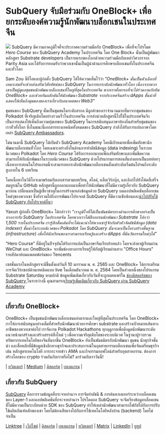 # SubQuery จับมือร่วมกับ OneBlock+ เพื่อยกระดับองค์ความรู้นักพัฒนาบล็อกเชนในประเทศจีน

![](https://miro.medium.com/max/700/1*c1X5h-MEHHwjeqczDKvvCQ.png) SubQuery มีความภาคภูมิใจที่จะประกาศความร่วมมือกับ OneBlock+ เพื่อที่จะโปรโมต _Hero Course_ ของ SubQuery Academy ในประเทศจีน โดย One Block+ นั้นเป็นผู้พัฒนาหลักสูตร Substrate developers เป็นรายแรกของโลกด้วยความร่วมมือกับเหล่าวิศวกรจาก Parity Asia และได้รับการยอมรับว่าพวกเขานั้นเป็นผู้นำด้านการศึกษาบล็อกเชนทั้งในประเทศจีนและทั่วโลก

Sam Zou ซีอีโอและผู้ก่อตั้ง SubQuery ได้ให้ความเห็นไว้ว่า  _"OneBlock+ นั้นเป็นตัวเลือกที่เหมาะสมที่จะช่วยส่งเสริมวิสัยทัศน์ของ SubQuery ในการยกระดับนักพัฒนาทั่วโลก เนื่องจากพวกเขาเป็นผู้ดูแลชุมชนนักพัฒนาบล็อกเชนที่ใหญ่ที่สุดในประเทศจีน พวกเราตั้งตารอที่จะได้ร่วมงานกับทีม OneBlock+ และช่วยกันผลักดันให้นักพัฒนา Substrate จากประเทศจีนสร้าง dApps ชั้นนำที่แสดงให้เห็นถึงมุมมองของเราเกี่ยวกับอนาคตของ Web3”_

ชุมชนของ SubQuery นั้นเป็นชุมชนในระดับสากล มีลูกค้าของเราจำนวนมากที่มาจากชุมชนของ Polkadot ที่เจริญเติบโตอย่างรวดเร็วในประเทศจีน การส่งนำหลักสูตรนี้ไปใช้ในประเทศจีนจึงเป็นการแสดงให้เห็นถึงความทุ่มเทของ SubQuery ในการสนับสนุนภาษาท้องถิ่นสำหรับชุมชนของเราทั่วทั้งโลก ซึ่งในขณะนี้เอกสารทางเทคนิคทั้งหมดของ SubQuery กำลังได้รับการแปลภาษาโดยเหล่า [SubQuery Ambassadors](https://subquery.medium.com/introducing-the-subquery-ambassador-program-aa82613ab804).

ไม่นานมานี้ SubQuery ได้เปิดตัว SubQuery Academy โดยมีเป้าหมายเพื่อเพิ่มทักษะนักพัฒนาบล็อกเชนทั่วโลก โดยเฉพาะอย่างยิ่งในด้านการทำดัชนีข้อมูล (data indexing) ในระบบนิเวศของ Polkadot โดย _Hero Course_ ได้รับการออกแบบเพื่อเสริมทักษะและเพิ่มขีดความสามารถให้กับนักพัฒนาในระบบนิเวศของ SubQuery ด้วยโปรแกรมการสอนที่แบ่งแยกเป็นบทย่อยๆ เนื้อหาการสอนในโปรแกรมนี้จะสามารถยกระดับนักพัฒนาบล็อกเชนตั้งแต่ระดับเริ่มต้นไปจนถึงระดับสูงภายใน 6 บทเรียน

โดยเนื้อหาในวิดีโอจะมาพร้อมกับเอกสารตามบทเรียน, สไลด์, แล็บเวิร์กบุ๊ก, และลิงก์ไปยังโค้ดที่เสร็จสมบูรณ์ใน GitHub หลักสูตรนี้ถูกออกแบบมาเพื่อทำให้นักพัฒนาที่ไม่มีความรู้เกี่ยวกับ SubQuery มาก่อน เปลี่ยนมาเป็นผู้เชี่ยวชาญในการสร้างแหล่งข้อมูลด้วย SubQuery บนแอปพลิเคชันบล็อกเชนใหม่ๆของพวกเขา ซึ่งยังรวมไปถึงการพัฒนาโปรเจกต์ SubQuery ที่มีความซับซ้อนและ[นำไปปรับใช้ SubQuery กับโปรเจกต์อื่นๆ](https://project.subquery.network/)

Yaxun ผู้ก่อตั้ง OneBlock+ ได้กล่าวว่า _“เราภูมิใจที่ได้เป็นพันธมิตรทางด้านการศึกษาอย่างเป็นทางการกับ SubQuery ในประเทศจีน โดยพวกเราได้ฝึกอบรมนักพัฒนา Substrate ไปกว่า 1,500 รายในประเทศจีน เรารู้สึกตื่นเต้นที่จะได้แนะนำให้พวกเขารู้จักกับตัวตัวจัดดัชนีข้อมูล (data indexer) ชั้นนำในระบบนิเวศของ Polkadot โดย SubQuery นั้นจะมาเป็นโครงสร้างพื้นฐาน (infrastructure) เพื่อให้นักเรียนของเราสามารถเรียนรู้และสร้าง dApps ที่มีนวัตกรรมใหม่ๆได้”_

“Hero Course” ที่มีอยู่ในปัจจุบันได้รับการแปลเป็นภาษาจีนเรียบร้อยแล้ว โดยจะส่งหาผู้เรียนผ่าน WeChat และ OneBlock+ จะเพิ่มช่องทางการเรียนรู้ให้กับผู้เรียนผ่านทาง "Office Hours" รายสัปดาห์บนแพลตฟอร์มของ Tencents

เซสชั่นแรกในหลักสูตรจะมีขึ้นตั้งแต่วันที่ 10 มกราคม พ. ศ. 2565 และ OneBlock+ ได้การเตรียมการจัดเวิร์กชอปด้านเทคนิคแบบ live ในเดือนธันวาคม พ. ศ. 2564 โดยเป็นส่วนหนึ่งของโปรแกรม Substrate Saturday ตามปกติ ข้อมูลเพิ่มเติมเกี่ยวกับวันที่จะถูกเผยแพร่ใน [ช่องดิสคอร์ตของ SubQuery ](https://discord.com/invite/78zg8aBSMG) ในระหว่างนี้ คุณสามารถ[เรียนรู้เพิ่มเติมเกี่ยวกับ SubQuery ผ่าน SubQuery Academy](https://subquery.coassemble.com/unlock/dOKZW6O#/)

---

## เกี่ยวกับ OneBlock+

OneBlock+ เป็นชุมชนนักพัฒนาบล็อกเชนแห่งแรกและใหญ่ที่สุดในประเทศจีน โดย OneBlock+ เราให้การสนับสนุนอย่างเต็มที่สำหรับนักพัฒนาด้วยการศึกษา substrate และสร้างเป้าหมายเส้นทางอาชีพของพวกเขาต่อไป เราจัดงาน Polkadot Hackathons ทุกฤดูกาลเพื่อดึงดูดนักพัฒนาระดับแนวหน้ามาสร้างและสร้างสรรค์สิ่งใหม่ ๆ เพื่อความเจริญเติบโตของระบบนิเวศ ในฐานะผู้รวบรวมทรัพยากรเทคโนโลยีของจีนที่มากขึ้น OneBlock+ ยังเป็นพันธมิตรกับนักพัฒนา ชุมชน นักธุรกิจชั้นนำ และสื่อหลักที่มีข้อมูลเชิงลึกทางธุรกิจและประสบการณ์ในอุตสาหกรรมบล็อกเชนเพื่อจัดเตรียมธุรกิจ เช่น หลักสูตรเทคโนโลยี การกระจายข่าว AMA และกิจกรรมออฟไลน์สำหรับอุตสาหกรรม. ต้องการสร้างโลกของ crypto ร่วมกันกับเราหรือไม่? มาร่วมกับเราวันนี้!

|  [ทวิตเตอร์](https://mobile.twitter.com/oneblock_)  |  [Medium](https://medium.com/@OneBlockplus?p=5a6193755f9b) |  [ดิสคอร์ต](https://discord.gg/5aWx6Rch)  |  [เทเลแกรม](https://t.me/oneblock_dev)  |

## เกี่ยวกับ SubQuery

[SubQuery](https://subquery.network/) คือการรวมข้อมูลที่กระจายอำนาจ การจัดทำดัชนี & การค้นหาเลเยอร์ระหว่างบล็อคเชนของ Layer-1 และแอปพลิเคชันที่กระจายอำนาจ โปรโตคอล SubQuery จะจัดเรียงข้อมูลบล็อคเชนที่ไม่มีความเป็นระเบียบด้วย SDK ของ SubQuery ทำให้เหล่านักพัฒนาสามารถโฟกัสไปกับการปรับใช้ผลิตภัณฑ์หลักของเขา โดยไม่ต้องเสียแรงไปกับการใช้เทคโนโลยีหลังบ้าน (backend) โดยไม่จำเป็น

[Linktree](https://linktr.ee/subquerynetwork)  |  [เว็ปไซต์](https://subquery.network/)  |  [ดิสคอร์ต](https://discord.com/invite/78zg8aBSMG)  |  [เทเลแกรม](https://t.me/subquerynetwork)  |  [ทวิตเตอร์](https://twitter.com/subquerynetwork)  |  [Matrix](https://matrix.to/#/#subquery:matrix.org)  |  [LinkedIn](https://www.linkedin.com/company/subquery)  |  [ยูทูป](https://www.youtube.com/channel/UCi1a6NUUjegcLHDFLr7CqLw)
